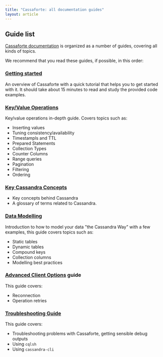 ```yaml
---
title: "Cassaforte: all documentation guides"
layout: article
---
```


## Guide list

[Cassaforte documentation](https://github.com/clojurewerkz/cassaforte.docs) is organized as a number of guides, covering all kinds of topics.

We recommend that you read these guides, if possible, in this order:


###  [Getting started](/articles/getting_started.html)

An overview of Cassaforte with a quick tutorial that helps you to get started with it. It should take about
15 minutes to read and study the provided code examples.


###  [Key/Value Operations](/articles/kv.html)

Key/value operations in-depth guide. Covers topics such as:

  * Inserting values
  * Tuning consistency/availability
  * Timestampls and TTL
  * Prepared Statements
  * Collection Types
  * Counter Columns
  * Range queries
  * Pagination
  * Filtering
  * Ordering

### [Key Cassandra Concepts](/articles/cassandra_concepts.html)

 * Key concepts behind Cassandra
 * A glossary of terms related to Cassandra.


###  [Data Modelling](/articles/data_modelling.html)

Introduction to how to model your data "the Cassandra Way" with a few examples, this guide
covers topics such as:

  * Static tables
  * Dynamic tables
  * Compound keys
  * Collection columns
  * Modelling best practices

### [Advanced Client Options](/articles/advanced_client_options.html) guide

This guide covers:

 * Reconnection
 * Operation retries


### [Troubleshooting Guide](/articles/troubleshooting.html)

This guide covers:

 * Troubleshooting problems with Cassaforte, getting sensible debug outputs
 * Using `cqlsh`
 * Using `cassandra-cli`
